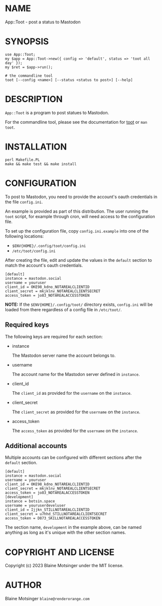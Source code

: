 # NAME

App::Toot - post a status to Mastodon

# SYNOPSIS

    use App::Toot;
    my $app = App::Toot->new({ config => 'default', status => 'toot all day' });
    my $ret = $app->run();

    # the commandline tool
    toot [--config <name>] [--status <status to post>] [--help]

# DESCRIPTION

`App::Toot` is a program to post statues to Mastodon.

For the commandline tool, please see the documentation for [toot](https://metacpan.org/pod/toot) or `man toot`.

# INSTALLATION

    perl Makefile.PL
    make && make test && make install

# CONFIGURATION

To post to Mastodon, you need to provide the account's oauth credentials in the file `config.ini`.

An example is provided as part of this distribution.  The user running the `toot` script, for example through cron, will need access to the configuration file.

To set up the configuration file, copy `config.ini.example` into one of the following locations:

- `$ENV{HOME}/.config/toot/config.ini`
- `/etc/toot/config.ini`

After creating the file, edit and update the values in the `default` section to match the account's oauth credentials.

    [default]
    instance = mastodon.social
    username = youruser
    client_id = OKE98_kdno_NOTAREALCLIENTID
    client_secret = mkjklnv_NOTAREALCLIENTSECRET
    access_token = jo83_NOTAREALACCESSTOKEN

**NOTE:** If the `$ENV{HOME}/.config/toot/` directory exists, `config.ini` will be loaded from there regardless of a config file in `/etc/toot/`.

## Required keys

The following keys are required for each section:

- instance

    The Mastodon server name the account belongs to.

- username

    The account name for the Mastodon server defined in `instance`.

- client\_id

    The `client_id` as provided for the `username` on the `instance`.

- client\_secret

    The `client_secret` as provided for the `username` on the `instance`.

- access\_token

    The `access_token` as provided for the `username` on the `instance`.

## Additional accounts

Multiple accounts can be configured with different sections after the `default` section.

    [default]
    instance = mastodon.social
    username = youruser
    client_id = OKE98_kdno_NOTAREALCLIENTID
    client_secret = mkjklnv_NOTAREALCLIENTSECRET
    access_token = jo83_NOTAREALACCESSTOKEN
    [development]
    instance = botsin.space
    username = youruserdeveluser
    client_id = Ijjkn_STILLNOTAREALCLIENTID
    client_secret = u7hhd_STILLNOTAREALCLIENTSECRET
    access_token = D873_SKILLNOTAREALACCESSTOKEN

The section name, `development` in the example above, can be named anything as long as it's unique with the other section names.

# COPYRIGHT AND LICENSE

Copyright (c) 2023 Blaine Motsinger under the MIT license.

# AUTHOR

Blaine Motsinger `blaine@renderorange.com`

